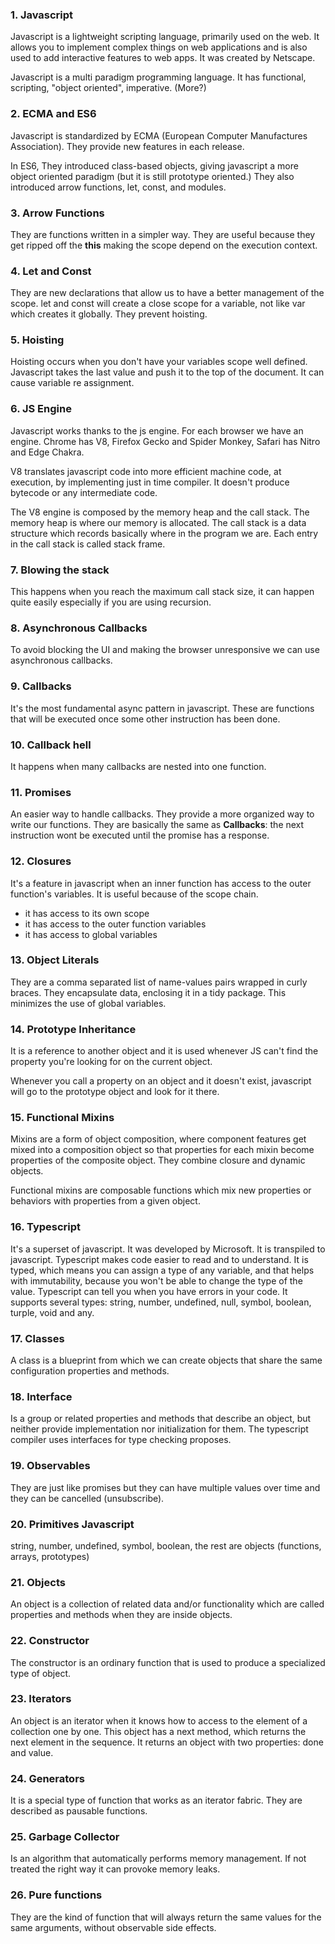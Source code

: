 
### 1. Javascript

Javascript is a lightweight scripting language, primarily used on the web. It allows you to implement complex things on web applications and is also used to add interactive features to web apps. It was created by Netscape. 

Javascript is a multi paradigm programming language. It has functional, scripting, "object oriented", imperative. (More?)

### 2. ECMA and ES6

Javascript is standardized by ECMA (European Computer Manufactures Association). They provide new features in each release.

In ES6, They introduced class-based objects, giving javascript a more object oriented paradigm (but it is still prototype oriented.) They also introduced arrow functions, let, const, and modules.

### 3. Arrow Functions

They are functions written in a simpler way. They are useful because they get ripped off the **this** making the scope depend on the execution context.

### 4. Let and Const

They are new declarations that allow us to have a better management of the scope.
let and const will create a close scope for a variable, not like var which creates it globally. They prevent hoisting. 

### 5. Hoisting

Hoisting occurs when you don't have your variables scope well defined. Javascript takes the last value and push it to the top of the document. It can cause variable re assignment.

### 6. JS Engine

Javascript works thanks to the js engine. For each browser we have an engine. Chrome has V8, Firefox Gecko and Spider Monkey, Safari has Nitro and Edge Chakra.

V8 translates javascript code into more efficient machine code, at execution, by implementing just in time compiler. It doesn't produce bytecode or any intermediate code.

The V8 engine is composed by the memory heap and the call stack. The memory heap is where our memory is allocated. The call stack is a data structure which records basically where in the program we are. Each entry in the call stack is called stack frame.

### 7. Blowing the stack

This happens when you reach the maximum call stack size, it can happen quite easily especially if you are using recursion.

### 8. Asynchronous Callbacks

To avoid blocking the UI and making the browser unresponsive we can use asynchronous callbacks.

### 9. Callbacks

It's the most fundamental async pattern in javascript. These are functions that will be executed once some other instruction has been done.

### 10. Callback hell

It happens when many callbacks are nested into one function.

### 11. Promises

An easier way to handle callbacks. They provide a more organized way to write our functions. They are basically the same as **Callbacks**: the next instruction wont be executed until the promise has a response.

### 12. Closures

It's a feature in javascript when an inner function has access to the outer function's variables. It is useful because of the scope chain.

- it has access to its own scope
- it has access to the outer function variables
- it has access to global variables

### 13. Object Literals

They are a comma separated list of name-values pairs wrapped in curly braces. They encapsulate data, enclosing it in a tidy package. This minimizes the use of global variables.

### 14. Prototype Inheritance

It is a reference to another object and it is used whenever JS can't find the property you're looking for on the current object.

Whenever you call a property on an object and it doesn't exist, javascript will go to the prototype object and look for it there.

### 15. Functional Mixins

Mixins are a form of object composition, where component features get mixed into a composition object so that properties for each mixin become properties of the composite object. They combine closure and dynamic objects.

Functional mixins are composable functions which mix new properties or behaviors with properties from a given object.

### 16. Typescript

It's a superset of javascript. It was developed by Microsoft. It is transpiled to javascript. Typescript makes code easier to read and to understand. It is typed, which means you can assign a type of any variable, and that helps with immutability, because you won't be able to change the type of the value. Typescript can tell you when you have errors in your code. It supports several types: string, number, undefined, null, symbol, boolean, turple, void and any.

### 17. Classes

A class is a blueprint from which we can create objects that share the same configuration properties and methods.

### 18. Interface

Is a group or related properties and methods that describe an object, but neither provide implementation nor initialization for them. The typescript compiler uses interfaces for type checking proposes.

### 19. Observables

They are just like promises but they can have multiple values over time and they can be cancelled (unsubscribe).

### 20. Primitives Javascript

string, number, undefined, symbol, boolean, the rest are objects (functions, arrays, prototypes)

### 21. Objects

An object is a collection of related data and/or functionality which are called properties and methods when they are inside objects.

### 22. Constructor

The constructor is an ordinary function that is used to produce a specialized type of object.

### 23. Iterators

An object is an iterator when it knows how to access to the element of a collection one by one. This object has a next method, which returns the next element in the sequence. It returns an object with two properties: done and value.

### 24. Generators

It is a special type of function that works as an iterator fabric. They are described as pausable functions.

### 25. Garbage Collector

Is an algorithm that automatically performs memory management. If not treated the right way it can provoke memory leaks.

### 26. Pure functions

They are the kind of function that will always return the same values for the same arguments, without observable side effects.
